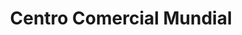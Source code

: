---
title: "Centro Comercial Mundial"
url: /la-paz/centro-comercial-mundial/
shop: centro comercial
---
